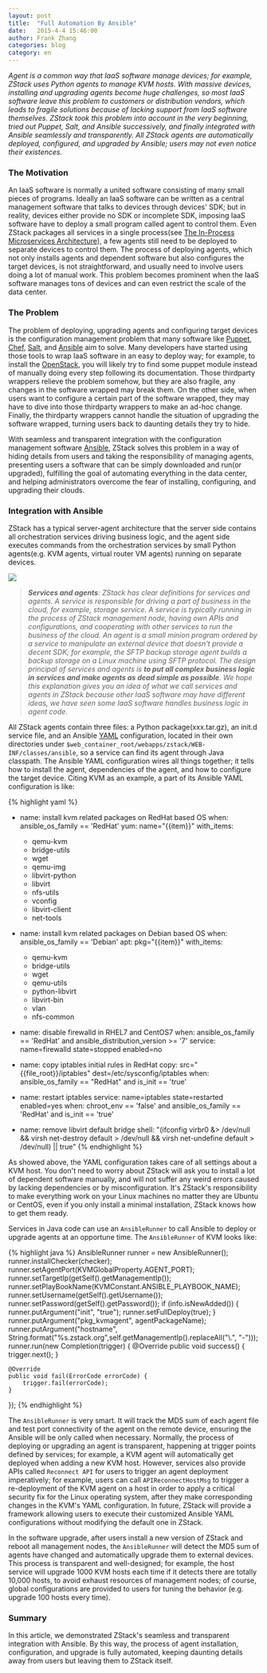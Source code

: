 ```yaml
---
layout: post
title:  "Full Automation By Ansible"
date:   2015-4-4 15:46:00
author: Frank Zhang
categories: blog
category: en
---
```


*Agent is a common way that IaaS software manage devices; for example, ZStack uses Python agents to manage KVM hosts.
With massive devices, installing and upgrading agents become huge challenges, so most IaaS software leave this problem
to customers or distribution vendors, which leads to fragile solutions because of lacking support from IaaS software themselves.
ZStack took this problem into account in the very beginning, tried out Puppet, Salt, and Ansible successively,
and finally integrated with Ansible seamlessly and transparently. All ZStack agents are automatically deployed, configured,
and upgraded by Ansible; users may not even notice their existences.*

### The Motivation

An IaaS software is normally a united software consisting of many small pieces of programs. Ideally an IaaS software can be written
as a central management software that talks to devices through devices' SDK; but in reality, devices either provide no SDK or incomplete
SDK, imposing IaaS software have to deploy a small program called agent to control them. Even ZStack packages all services
in a single process(see [The In-Process Microservices Architecture](microservices.html)), a few agents still need to be deployed to separate devices to control them.
The process of deploying agents, which not only installs agents and dependent software but also configures the target devices, is not straightforward,
and usually need to involve users doing a lot of manual work. This problem becomes prominent when the IaaS software manages
tons of devices and can even restrict the scale of the data center.


### The Problem

The problem of deploying, upgrading agents and configuring target devices is 
the configuration management problem that many software like [Puppet](http://puppetlabs.com/solutions/configuration-management),
[Chef](https://www.chef.io/chef/), [Salt](http://saltstack.com/), and [Ansible](http://www.ansible.com/home) aim to solve.
Many developers have started using those tools to wrap IaaS software in an easy to deploy way; for example, to install the [OpenStack](https://www.openstack.org/),
you will likely try to find some puppet module instead of manually doing every step following its documentation.
Those thirdparty wrappers relieve the problem somehow, but they are also fragile, any changes in the
software wrapped may break them. On the other side, when users want to configure a certain part of the software wrapped, they may have
to dive into those thirdparty wrappers to make an ad-hoc change. Finally, the thirdparty wrappers cannot handle the situation
of upgrading the software wrapped, turning users back to daunting details they try to hide.

With seamless and transparent integration with the configuration management software [Ansible](http://www.ansible.com/home),
ZStack solves this problem in a way of hiding details from users and taking the responsibility of managing agents, presenting
users a software that can be simply downloaded and run(or upgraded), fulfilling the goal of automating everything in the data
center, and helping administrators overcome the fear of installing, configuring, and upgrading their clouds.

### Integration with Ansible

ZStack has a typical server-agent architecture that the server side contains all orchestration services driving business logic,
and the agent side executes commands from the orchestration services by small Python agents(e.g. KVM agents, virtual router VM agents)
running on separate devices.

<img src="../../images/blogs/scalability/ansible1.png" class="center-img img-responsive">

>***Services and agents**: ZStack has clear definitions for services and agents. A service is responsible for driving a part
of business in the cloud, for example, storage service. A service is typically running in the process of ZStack management node,
having own APIs and configurations, and cooperating with other services to run the business of the cloud. An agent is a small minion
program ordered by a service to manipulate an external device that doesn't provide a decent SDK; for example, the SFTP backup storage agent
builds a backup storage on a Linux machine using SFTP protocol. The design principal of services and agents is **to put all complex business logic in services and
make agents as dead simple as possible**. We hope this explanation gives you an idea of what we call services and agents in ZStack because
other IaaS software may have different ideas, we have seen some IaaS software handles business logic in agent code.*

All ZStack agents contain three files: a Python package(xxx.tar.gz), an init.d service file, and an Ansible [YAML](http://en.wikipedia.org/wiki/YAML)
configuration, located in their own directories under `$web_container_root/webapps/zstack/WEB-INF/classes/ansible`, so a service can find
its agent through Java classpath. The Ansible YAML configuration wires all things together; it tells how to install the agent, dependencies of the
agent, and how to configure the target device. Citing KVM as an example, a part of its Ansible YAML configuration is like:

{% highlight yaml %}
- name: install kvm related packages on RedHat based OS
  when: ansible_os_family == 'RedHat'
  yum: name="{{item}}"
  with_items:
    - qemu-kvm
    - bridge-utils
    - wget
    - qemu-img
    - libvirt-python
    - libvirt
    - nfs-utils
    - vconfig
    - libvirt-client
    - net-tools

- name: install kvm related packages on Debian based OS
  when: ansible_os_family == 'Debian'
  apt: pkg="{{item}}"
  with_items:
    - qemu-kvm
    - bridge-utils
    - wget
    - qemu-utils
    - python-libvirt
    - libvirt-bin
    - vlan
    - nfs-common

- name: disable firewalld in RHEL7 and CentOS7
  when: ansible_os_family == 'RedHat' and ansible_distribution_version >= '7'
  service: name=firewalld state=stopped enabled=no

- name: copy iptables initial rules in RedHat
  copy: src="{{file_root}}/iptables" dest=/etc/sysconfig/iptables
  when: ansible_os_family == "RedHat" and is_init == 'true'

- name: restart iptables
  service: name=iptables state=restarted enabled=yes
  when: chroot_env == 'false' and ansible_os_family == 'RedHat' and is_init == 'true'

- name: remove libvirt default bridge
  shell: "(ifconfig virbr0 &> /dev/null && virsh net-destroy default > /dev/null && virsh net-undefine default > /dev/null) || true"
{% endhighlight %}

As showed above, the YAML configuration takes care of all settings about a KVM host. You don't need to worry about ZStack will ask
you to install a lot of dependent software manually, and will not suffer any weird errors caused by lacking dependencies or by
misconfiguration. It's ZStack's responsibility to make everything work on your Linux machines no matter they are Ubuntu or CentOS,
even if you only install a minimal installation, ZStack knows how to get them ready. 

Services in Java code can use an `AnsibleRunner` to call Ansible to deploy or upgrade agents at an opportune time. The 
`AnsibleRunner` of KVM looks like:

{% highlight java %}
AnsibleRunner runner = new AnsibleRunner();
runner.installChecker(checker);
runner.setAgentPort(KVMGlobalProperty.AGENT_PORT);
runner.setTargetIp(getSelf().getManagementIp());
runner.setPlayBookName(KVMConstant.ANSIBLE_PLAYBOOK_NAME);
runner.setUsername(getSelf().getUsername());
runner.setPassword(getSelf().getPassword());
if (info.isNewAdded()) {
    runner.putArgument("init", "true");
    runner.setFullDeploy(true);
}
runner.putArgument("pkg_kvmagent", agentPackageName);
runner.putArgument("hostname", String.format("%s.zstack.org",self.getManagementIp().replaceAll("\\.", "-")));
runner.run(new Completion(trigger) {
    @Override
    public void success() {
        trigger.next();
    }

    @Override
    public void fail(ErrorCode errorCode) {
        trigger.fail(errorCode);
    }
});
{% endhighlight %}

The `AnsibleRunner` is very smart. It will track the MD5 sum of each agent file and test port connectivity of the agent on the remote device,
ensuring the Ansible will be only called when necessary. Normally, the process of deploying or upgrading an agent is transparent,
happening at trigger points defined by services; for example, a KVM agent will automatically get deployed when adding a new KVM host.
However, services also provide APIs called `Reconnect API` for users to trigger an agent deployment imperatively; for example,
users can call `APIReconnectHostMsg` to trigger a re-deployment of the KVM agent on a host in order to apply a critical security
fix for the Linux operating system, after they make corresponding changes in the KVM's YAML configuration. In future, ZStack will provide
a framework allowing users to execute their customized Ansible YAML configurations without modifying the default one in ZStack. 

In the software upgrade, after users install a new version of ZStack and reboot all management nodes, the `AnsibleRunner` will detect
the MD5 sum of agents have changed and automatically upgrade them to external devices. This process is transparent and well-designed;
for example, the host service will upgrade 1000 KVM hosts each time if it detects there are totally 10,000 hosts, to
avoid exhaust resources of management nodes; of course, global configurations are provided to users for tuning the behavior (e.g. upgrade
100 hosts every time).

### Summary

In this article, we demonstrated ZStack's seamless and transparent integration with Ansible. By this way, the process of
agent installation, configuration, and upgrade is fully automated, keeping daunting details away from users but leaving them to
ZStack itself. 
